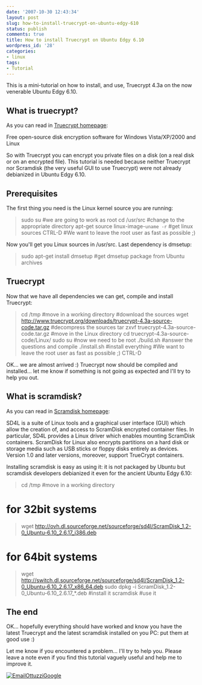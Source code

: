 ```yaml
---
date: '2007-10-30 12:43:34'
layout: post
slug: how-to-install-truecrypt-on-ubuntu-edgy-610
status: publish
comments: true
title: How to install Truecrypt on Ubuntu Edgy 6.10
wordpress_id: '28'
categories:
- linux
tags:
- Tutorial
---
```


This is a mini-tutorial on how to install, and use, Truecrypt 4.3a on the now venerable Ubuntu Edgy 6.10.


## What is truecrypt?


As you can read in [Truecrypt homepage](http://www.truecrypt.org/):


Free open-source disk encryption software for Windows Vista/XP/2000 and Linux


So with Truecrypt you can encrypt you private files on a disk (on a real disk or on an encrypted file). This tutorial is needed because neither Truecrypt nor Scramdisk (the very useful GUI to use Truecrypt) were not already debianized in Ubuntu Edgy 6.10.


## Prerequisites


The first thing you need is the Linux kernel source you are running:



> sudo su #we are going to work as root
> cd /usr/src #change to the appropriate directory
> apt-get source linux-image-`uname -r` #get linux sources
> CTRL-D #We want to leave the root user as fast as possible ;)

Now you'll get you Linux sources in /usr/src.
Last dependency is dmsetup:


> sudo apt-get install dmsetup #get dmsetup package from Ubuntu archives





## Truecrypt


Now that we have all dependencies we can get, compile and install Truecrypt:



> cd /tmp #move in a working directory
#download the sources
> wget http://www.truecrypt.org/downloads/truecrypt-4.3a-source-code.tar.gz
#decompress the sources
> tar zxvf truecrypt-4.3a-source-code.tar.gz
#move in the Linux directory
> cd truecrypt-4.3a-source-code/Linux/
> sudo su #now we need to be root
> ./build.sh #answer the questions and compile
> ./install.sh #install everything
#We want to leave the root user as fast as possible ;)
> CTRL-D

OK... we are almost arrived :) Truecrypt now should be compiled and installed... let me know if something is not going as expected and I'll try to help you out.


## What is scramdisk?


As you can read in [Scramdisk homepage](http://sd4l.sourceforge.net/):


SD4L is a suite of Linux tools and a graphical user interface (GUI) which allow the creation of, and access to ScramDisk encrypted container files. In particular, SD4L provides a Linux driver which enables mounting ScramDisk containers. ScramDisk for Linux also encrypts partitions on a hard disk or storage media such as USB sticks or floppy disks entirely as devices. Version 1.0 and later versions, moreover, support TrueCrypt containers.


 Installing scramdisk is easy as using it: it is not packaged by Ubuntu but scramdisk developers debianized it even for the ancient Ubuntu Edgy 6.10:



> cd /tmp #move in a working directory
# for 32bit systems
> wget http://ovh.dl.sourceforge.net/sourceforge/sd4l/ScramDisk_1.2-0_Ubuntu-6.10_2.6.17_i386.deb
# for 64bit systems
> wget http://switch.dl.sourceforge.net/sourceforge/sd4l/ScramDisk_1.2-0_Ubuntu-6.10_2.6.17_x86_64.deb
> sudo dpkg -i ScramDisk_1.2-0_Ubuntu-6.10_2.6.17_*.deb #install it
> scramdisk #use it


## The end


OK... hopefully everything should have worked and know you have the latest Truecrypt and the latest scramdisk installed on you PC: put them at good use :)

Let me know if you encountered a problem... I'll try to help you. Please leave a note even if you find this tutorial vaguely useful and help me to improve it.

[![EmailOttuzziGoogle](/images/2008/02/ottuzzigoogle.png)](mailto:ottuzzi@gmail.com)
